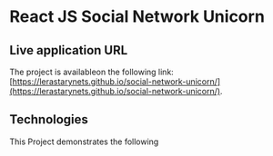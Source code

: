 # React JS Social Network Unicorn

## Live application URL

The project is availableon the following link: [https://lerastarynets.github.io/social-network-unicorn/](https://lerastarynets.github.io/social-network-unicorn/).

## Technologies

This Project demonstrates the following

